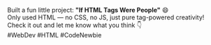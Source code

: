 Built a fun little project: **"If HTML Tags Were People"** 😄  
Only used HTML — no CSS, no JS, just pure tag-powered creativity!  
Check it out and let me know what you think 👇  
#WebDev #HTML #CodeNewbie
